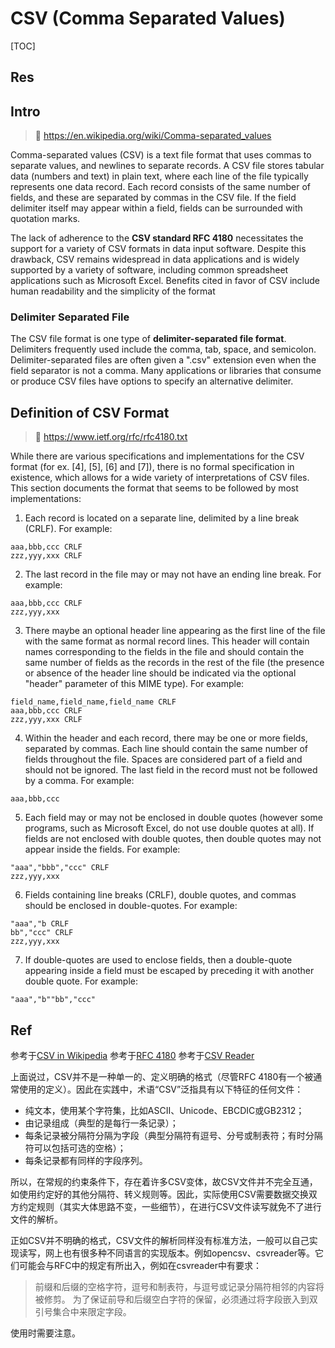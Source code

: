 # CSV (Comma Separated Values)

[TOC]



## Res



## Intro
> 🔗 https://en.wikipedia.org/wiki/Comma-separated_values

Comma-separated values (CSV) is a text file format that uses commas to separate values, and newlines to separate records. A CSV file stores tabular data (numbers and text) in plain text, where each line of the file typically represents one data record. Each record consists of the same number of fields, and these are separated by commas in the CSV file. If the field delimiter itself may appear within a field, fields can be surrounded with quotation marks.

The lack of adherence to the **CSV standard RFC 4180** necessitates the support for a variety of CSV formats in data input software. Despite this drawback, CSV remains widespread in data applications and is widely supported by a variety of software, including common spreadsheet applications such as Microsoft Excel. Benefits cited in favor of CSV include human readability and the simplicity of the format


### Delimiter Separated File
The CSV file format is one type of **delimiter-separated file format**. Delimiters frequently used include the comma, tab, space, and semicolon. Delimiter-separated files are often given a ".csv" extension even when the field separator is not a comma. Many applications or libraries that consume or produce CSV files have options to specify an alternative delimiter.



## Definition of CSV Format
> 🔗 https://www.ietf.org/rfc/rfc4180.txt

While there are various specifications and implementations for the CSV format (for ex. [4], [5], [6] and [7]), there is no formal specification in existence, which allows for a wide variety of interpretations of CSV files.  This section documents the format that seems to be followed by most implementations:

1. Each record is located on a separate line, delimited by a line break (CRLF).  For example:
``` csv
aaa,bbb,ccc CRLF
zzz,yyy,xxx CRLF
```

2. The last record in the file may or may not have an ending line break. For example:
```csv
aaa,bbb,ccc CRLF
zzz,yyy,xxx
```

3. There maybe an optional header line appearing as the first line of the file with the same format as normal record lines.  This header will contain names corresponding to the fields in the file and should contain the same number of fields as the records in the rest of the file (the presence or absence of the header line should be indicated via the optional "header" parameter of this MIME type).  For example:
```csv
field_name,field_name,field_name CRLF
aaa,bbb,ccc CRLF
zzz,yyy,xxx CRLF
```
   
4. Within the header and each record, there may be one or more fields, separated by commas.  Each line should contain the same number of fields throughout the file.  Spaces are considered part of a field and should not be ignored. The last field in the record must not be followed by a comma.  For example:
``` csv
aaa,bbb,ccc
```

5. Each field may or may not be enclosed in double quotes (however some programs, such as Microsoft Excel, do not use double quotes at all).  If fields are not enclosed with double quotes, then double quotes may not appear inside the fields.  For example:
```csv
"aaa","bbb","ccc" CRLF
zzz,yyy,xxx
```

6. Fields containing line breaks (CRLF), double quotes, and commas should be enclosed in double-quotes.  For example:
```csv
"aaa","b CRLF
bb","ccc" CRLF
zzz,yyy,xxx
```

7. If double-quotes are used to enclose fields, then a double-quote appearing inside a field must be escaped by preceding it with another double quote.  For example:
```csv
"aaa","b""bb","ccc"
```



## Ref
[理解CSV格式规范（解析CSV必备） | CSDN]: https://blog.csdn.net/woaixiaoyu520/article/details/78455650

参考于[CSV in Wikipedia](https://en.wikipedia.org/wiki/Comma-separated_values "Comma-separated values")
参考于[RFC 4180](https://tools.ietf.org/html/rfc4180 "Request for Comments 4180: Common Format and MIME Type for Comma-Separated Values (CSV) Files")
参考于[CSV Reader](https://www.csvreader.com/csv_format.php "CSVReader.com")

上面说过，CSV并不是一种单一的、定义明确的格式（尽管RFC 4180有一个被通常使用的定义）。因此在实践中，术语“CSV”泛指具有以下特征的任何文件：
- 纯文本，使用某个字符集，比如ASCII、Unicode、EBCDIC或GB2312；
- 由记录组成（典型的是每行一条记录）；
- 每条记录被分隔符分隔为字段（典型分隔符有逗号、分号或制表符；有时分隔符可以包括可选的空格）；
- 每条记录都有同样的字段序列。

所以，在常规的约束条件下，存在着许多CSV变体，故CSV文件并不完全互通，如使用约定好的其他分隔符、转义规则等。因此，实际使用CSV需要数据交换双方约定规则（其实大体思路不变，一些细节），在进行CSV文件读写就免不了进行文件的解析。

正如CSV并不明确的格式，CSV文件的解析同样没有标准方法，一般可以自己实现读写，网上也有很多种不同语言的实现版本。例如opencsv、csvreader等。它们可能会与RFC中的规定有所出入，例如在csvreader中有要求：

> 前缀和后缀的空格字符，逗号和制表符，与逗号或记录分隔符相邻的内容将被修剪。
> 为了保证前导和后缀空白字符的保留，必须通过将字段嵌入到双引号集合中来限定字段。

使用时需要注意。